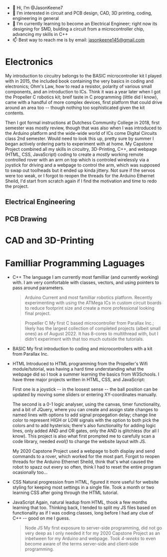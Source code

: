 - 👋 Hi, I’m @JasonKeene7
- 👀 I’m interested in circuit and PCB design, CAD, 3D printing, coding, engineering in general
- 🌱 I’m currently learning to become an Electrical Engineer; right now its designing for SMD, bulding a circuit from a microcontroller chip, advancing my skills in C++
- 📫 Best way to reach me is by email: jasonkeene145@gmail.com

<!---
JasonKeene7/JasonKeene7 is a ✨ special ✨ repository because its `README.md` (this file) appears on your GitHub profile.
You can click the Preview link to take a look at your changes.
--->
# Electronics
  My introduction to circuitry belongs to the BASIC microcontroller kit I played with in 2015, the included book containing the very basics in coding and electronics; Ohm's Law, how to read a resistor, polarity of various small components, and an introduction to ICs. Think it was a year later when I got the Propeller C robotics kit; breif taste in C programming (little did I know), came with a handful of more complex devices, first platform that could drive around an area too -- though nothing too sophisticated given the kit contents.
  
  Then I got formal instructions at Dutchess Community College in 2018, first semester was mostly review, though that was also when I was introduced to the Arduino platform and the wide-wide world of ICs come Digital Circuits class 2nd semester. Would need to look this up, pretty sure by summer I began actively ordering parts to experiment with at home. My Capstone Project combined all my skills in circuitry, 3D-Printing, C++, and webpage (HTML, CSS, JavaScript) coding to create a *mostly* working remote controlled rover with an arm on top which is controled wirelessly via a joystick for driving and a webpage to control the arm, which was supposed to swap out toolheads but it ended up kinda jittery. Not sure if the servos were too weak, or I forgot to reopen the threads for the Arduino Ethernet Sheild, I'd start from scratch again if I find the motivation and time to redo the project.

## Electrical Engineering

## PCB Drawing

# CAD and 3D-Printing

# Familliar Programming Laguages
- C++
  The language I am currently most familliar (and currently working) with. I am very comfortable with classes, vectors, and using pointers to pass around parameters.
  
  > Arduino
  Current and most familliar robotics platform. Recently experimenting with using the ATMega ICs in custom circuit boards to reduce footprint size and create a more professional looking final project.
  
  > Propeller C
  My first C based microcontroller from Parallax Inc.; likely has the largest collection of completed projects (albeit small ones) as of August 2022. It has 8-cores to multithread with, but I didn't experiment with that too much outside the tutorials.
  
- BASIC 
  My first introduction to coding and microcontrollers with a kit from Parallax Inc.
  
- HTML
  Introduced to HTML programming from the Propeller's Wifi module/tutorial, was having a hard time understanding what the webpage did so I took a summer learning the basics from W3Schools.
  I have three major projects written in HTML, CSS, and JavaScript: 
  
  First one is a joystick -- in the loosest sense -- the ball position can be updated by moving some sliders or entering XY-coordinates manually. 
  
  The second is a 0-1 logic analyser, using the canvas, timer functionality, and a bit of JQuery, where you can create and assign state changes to named lines with options to add signal propegation delay; change line color to represent HIGH or LOW signals with the option to both pick the colors and to add hysterisis; there's also functionality for adding logic lines, only added AND and OR gates, only the AND is glitchless (for all I know). This project is also what first prompted me to carefully scan a code library, needed *eval()* to change the website layout with JS.
  
  My 2020 Capstone Project used a webpage to both display and send commands to a rover, which worked for the most part. Forgot to reopen threads for the Arduino Ethernet Sheild, think that's what caused the robot to spazz out every so often, think I had to reset the entire program ocasionally too...
  
- CSS
  Natural progression from HTML, figured it more useful for website styling for keeping most settings in a single file. Took a month or two learning CSS after going through the HTML tutorial.
  
- JavaScript
  Again, natural leadup from HTML, thook a few months learning that too. 
  Thinking back, I tended to split my JS files based on functionality as if I was coding classes, long before I had any clue of C++ -- good on me I guess.
  
  > Node JS
  My first exposure to server-side programming, did not go very deep as I only needed it for my 2020 Capstone Project as an inbetween for my Arduino and webpage. Took *4-weeks* to even become aware of the terms server-side and client-side programming.
